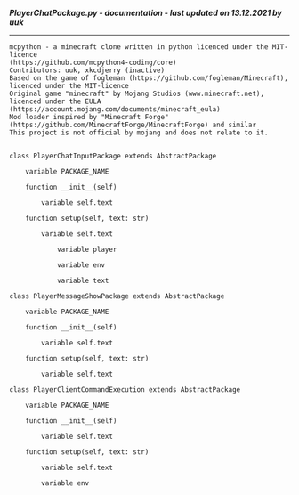 ***PlayerChatPackage.py - documentation - last updated on 13.12.2021 by uuk***
___

    mcpython - a minecraft clone written in python licenced under the MIT-licence 
    (https://github.com/mcpython4-coding/core)
    Contributors: uuk, xkcdjerry (inactive)
    Based on the game of fogleman (https://github.com/fogleman/Minecraft), licenced under the MIT-licence
    Original game "minecraft" by Mojang Studios (www.minecraft.net), licenced under the EULA
    (https://account.mojang.com/documents/minecraft_eula)
    Mod loader inspired by "Minecraft Forge" (https://github.com/MinecraftForge/MinecraftForge) and similar
    This project is not official by mojang and does not relate to it.


    class PlayerChatInputPackage extends AbstractPackage

        variable PACKAGE_NAME

        function __init__(self)

            variable self.text

        function setup(self, text: str)

            variable self.text

                variable player

                variable env

                variable text

    class PlayerMessageShowPackage extends AbstractPackage

        variable PACKAGE_NAME

        function __init__(self)

            variable self.text

        function setup(self, text: str)

            variable self.text

    class PlayerClientCommandExecution extends AbstractPackage

        variable PACKAGE_NAME

        function __init__(self)

            variable self.text

        function setup(self, text: str)

            variable self.text

            variable env